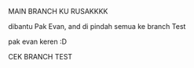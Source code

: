 MAIN BRANCH KU RUSAKKKK

dibantu Pak Evan, and di pindah semua ke branch Test

pak evan keren :D

CEK BRANCH TEST
